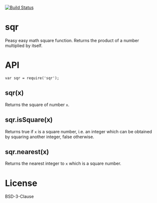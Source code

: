 [![Build Status](https://travis-ci.org/claudiopro/sqr.svg?branch=master)](https://travis-ci.org/claudiopro/sqr)

# sqr

Peasy easy math square function. Returns the product of a number multiplied by itself.

# API

`var sqr = require('sqr');`

## sqr(x)

Returns the square of number `x`.

## sqr.isSquare(x)

Returns true if `x` is a square number, i.e. an integer which can be obtained by squaring another integer, false otherwise.

## sqr.nearest(x)

Returns the nearest integer to `x` which is a square number.

# License

BSD-3-Clause
